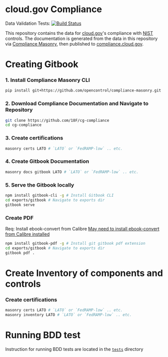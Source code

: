 # cloud.gov Compliance

Data Validation Tests: [![Build Status](https://travis-ci.org/18F/cg-compliance.svg?branch=master)](https://travis-ci.org/18F/cg-compliance)  

This repository contains the data for [cloud.gov](https://cloud.gov)'s compliance with [NIST](http://www.nist.gov/) controls. The documentation is generated from the data in this repository via [Compliance Masonry](https://github.com/opencontrol/compliance-masonry), then published to [compliance.cloud.gov](https://compliance.cloud.gov/).

# Creating Gitbook
### 1. Install Compliance Masonry CLI
```bash
pip install git+https://github.com/opencontrol/compliance-masonry.git
```
### 2. Download Compliance Documentation and Navigate to Repository
```bash
git clone https://github.com/18F/cg-compliance
cd cg-compliance
```
### 3. Create certifications
```bash
masonry certs LATO # `LATO` or `FedRAMP-low` .. etc.
```
### 4. Create Gitbook Documentation
```bash
masonry docs gitbook LATO # `LATO` or `FedRAMP-low` .. etc.
```
### 5. Serve the Gitbook locally
```bash
npm install gitbook-cli -g # Install Gitbook CLI
cd exports/gitbook # Navigate to exports dir
gitbook serve
```

### Create PDF
Req: Install ebook-convert from Calibre
[May need to install ebook-convert from Calibre installed](https://github.com/GitbookIO/gitbook/issues/333)
```bash
npm install gitbook-pdf -g # Install git gitbook pdf extension
cd exports/gitbook # Navigate to exports dir
gitbook pdf .
```

# Create Inventory of components and controls
### Create certifications
```bash
masonry certs LATO # `LATO` or `FedRAMP-low` .. etc.
masonry inventory LATO # `LATO` or `FedRAMP-low` .. etc.
```

# Running BDD test
Instruction for running BDD tests are located in the [`tests`](https://github.com/18F/cg-compliance/tree/master/tests) directory
